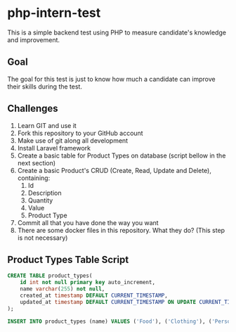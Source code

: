 # php-intern-test
This is a simple backend test using PHP to measure candidate's knowledge and improvement.

## Goal
The goal for this test is just to know how much a candidate can improve their skills during the test.

## Challenges
1. Learn GIT and use it
2. Fork this repository to your GitHub account
3. Make use of git along all development
3. Install Laravel framework
4. Create a basic table for Product Types on database (script bellow in the next section)
5. Create a basic Product's CRUD (Create, Read, Update and Delete), containing:
    1. Id
    2. Description
    3. Quantity
    4. Value
    5. Product Type
6. Commit all that you have done the way you want
7. There are some docker files in this repository. What they do? (This step is not necessary)

## Product Types Table Script
```sql
CREATE TABLE product_types(
    id int not null primary key auto_increment,
    name varchar(255) not null,
    created_at timestamp DEFAULT CURRENT_TIMESTAMP,
    updated_at timestamp DEFAULT CURRENT_TIMESTAMP ON UPDATE CURRENT_TIMESTAMP
);

INSERT INTO product_types (name) VALUES ('Food'), ('Clothing'), ('Personal Care'), ('Babe');
```
